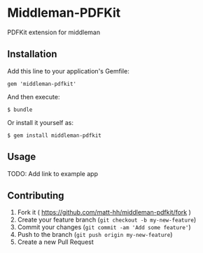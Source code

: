 Middleman-PDFKit
================

PDFKit extension for middleman

## Installation

Add this line to your application's Gemfile:

    gem 'middleman-pdfkit'

And then execute:

    $ bundle

Or install it yourself as:

    $ gem install middleman-pdfkit

## Usage

TODO: Add link to example app

## Contributing

1. Fork it ( https://github.com/matt-hh/middleman-pdfkit/fork )
2. Create your feature branch (`git checkout -b my-new-feature`)
3. Commit your changes (`git commit -am 'Add some feature'`)
4. Push to the branch (`git push origin my-new-feature`)
5. Create a new Pull Request
